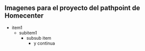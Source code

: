 ## Imagenes para el proyecto del pathpoint de Homecenter
- item1   
  - subitem1    
    - subsub item 
      - y continua   

